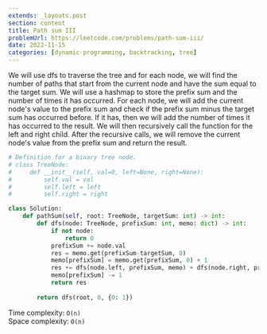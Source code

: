 ```yaml
---
extends: _layouts.post
section: content
title: Path sum III
problemUrl: https://leetcode.com/problems/path-sum-iii/
date: 2022-11-15
categories: [dynamic-programming, backtracking, tree]
---
```


We will use dfs to traverse the tree and for each node, we will find the number of paths that start from the current node and have the sum equal to the target sum. We will use a hashmap to store the prefix sum and the number of times it has occurred. For each node, we will add the current node's value to the prefix sum and check if the prefix sum minus the target sum has occurred before. If it has, then we will add the number of times it has occurred to the result. We will then recursively call the function for the left and right child. After the recursive calls, we will remove the current node's value from the prefix sum and return the result.

```python
# Definition for a binary tree node.
# class TreeNode:
#     def __init__(self, val=0, left=None, right=None):
#         self.val = val
#         self.left = left
#         self.right = right

class Solution:
    def pathSum(self, root: TreeNode, targetSum: int) -> int:
        def dfs(node: TreeNode, prefixSum: int, memo: dict) -> int:
            if not node:
                return 0
            prefixSum += node.val
            res = memo.get(prefixSum-targetSum, 0)
            memo[prefixSum] = memo.get(prefixSum, 0) + 1
            res += dfs(node.left, prefixSum, memo) + dfs(node.right, prefixSum, memo)
            memo[prefixSum] -= 1
            return res
        
        return dfs(root, 0, {0: 1})
```

Time complexity: `O(n)` <br>
Space complexity: `O(n)`